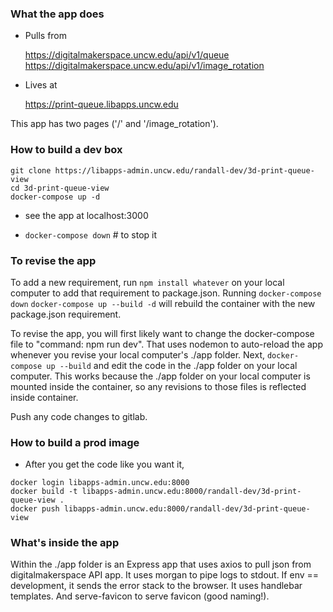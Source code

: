 ### What the app does

  - Pulls from 

    https://digitalmakerspace.uncw.edu/api/v1/queue 
    https://digitalmakerspace.uncw.edu/api/v1/image_rotation

  - Lives at

    https://print-queue.libapps.uncw.edu

This app has two pages ('/' and '/image_rotation').  

### How to build a dev box

  ```
  git clone https://libapps-admin.uncw.edu/randall-dev/3d-print-queue-view
  cd 3d-print-queue-view
  docker-compose up -d
  ```

  - see the app at localhost:3000

  - `docker-compose down`  # to stop it

### To revise the app

To add a new requirement, run `npm install whatever` on your local computer to add that requirement to package.json.  Running `docker-compose down` `docker-compose up --build -d` will rebuild the container with the new package.json requirement.

To revise the app, you will first likely want to change the docker-compose file to "command: npm run dev".  That uses nodemon to auto-reload the app whenever you revise your local computer's ./app folder. Next, `docker-compose up --build` and edit the code in the ./app folder on your local computer.  This works because the ./app folder on your local computer is mounted inside the container, so any revisions to those files is reflected inside container.

Push any code changes to gitlab.

### How to build a prod image

  - After you get the code like you want it,
  ```
  docker login libapps-admin.uncw.edu:8000
  docker build -t libapps-admin.uncw.edu:8000/randall-dev/3d-print-queue-view .
  docker push libapps-admin.uncw.edu:8000/randall-dev/3d-print-queue-view
  ```

### What's inside the app

Within the ./app folder is an Express app that uses axios to pull json from digitalmakerspace API app.  It uses morgan to pipe logs to stdout.  If env == development, it sends the error stack to the browser.  It uses handlebar templates.  And serve-favicon to serve favicon (good naming!).
